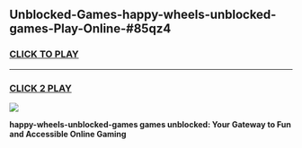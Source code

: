 
## Unblocked-Games-happy-wheels-unblocked-games-Play-Online-#85qz4
<h3>
<a href="https://premium.freeplayer.one?title=happy-wheels-unblocked-games&ref=27F">CLICK TO PLAY</a></h3>
<hr>

<h3>
<a href="https://premium.freeplayer.one?title=happy-wheels-unblocked-games&ref=27F">CLICK 2 PLAY</a>
  
</h3>

<a href="https://premium.freeplayer.one?title=happy-wheels-unblocked-games&ref=27F"><img src="https://clearcache.store/games.png"></a>


**happy-wheels-unblocked-games games unblocked: Your Gateway to Fun and Accessible Online Gaming**
